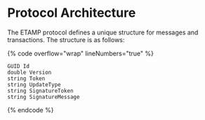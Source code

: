 # Protocol Architecture

The ETAMP protocol defines a unique structure for messages and transactions. The structure is as follows:

{% code overflow="wrap" lineNumbers="true" %}
```plaintext
GUID Id
double Version
string Token
string UpdateType
string SignatureToken
string SignatureMessage
```
{% endcode %}
